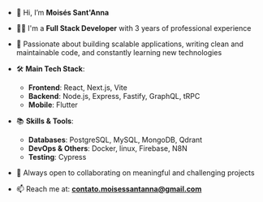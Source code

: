 - 👋 Hi, I’m **Moisés Sant'Anna**  
- 👨‍💻 I'm a **Full Stack Developer** with 3 years of professional experience  
- 🚀 Passionate about building scalable applications, writing clean and maintainable code, and constantly learning new technologies  
- 🛠️ **Main Tech Stack**:
  - **Frontend**: React, Next.js, Vite  
  - **Backend**: Node.js, Express, Fastify, GraphQL, tRPC  
  - **Mobile**: Flutter  

- 📚 **Skills & Tools**:
  - **Databases**: PostgreSQL, MySQL, MongoDB, Qdrant  
  - **DevOps & Others**: Docker, linux, Firebase, N8N
  - **Testing**: Cypress  

- 💬 Always open to collaborating on meaningful and challenging projects  
- 📫 Reach me at: **contato.moisessantanna@gmail.com**

<!---
moi74/moi74 is a ✨ special ✨ repository because its `README.md` (this file) appears on your GitHub profile.
You can click the Preview link to take a look at your changes.
--->
